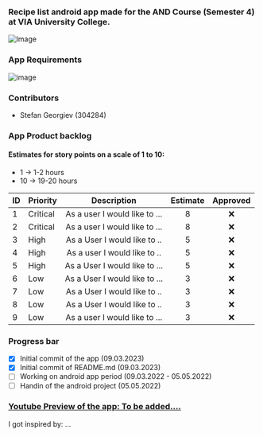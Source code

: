 ### Recipe list android app made for the AND Course (Semester 4) at VIA University College. 
![Image](https://upload.wikimedia.org/wikipedia/commons/5/5d/VIA_UC_logo.png)

### App Requirements
![image](https://user-images.githubusercontent.com/82092907/224055115-42dbe32d-a131-446e-bc0a-dd216099dfb6.png)

### Contributors
- Stefan Georgiev (304284)

### App Product backlog
#### Estimates for story points on a scale of 1 to 10:
- 1 -> 1-2 hours
- 10 -> 19-20 hours

| ID | Priority | Description   | Estimate  | Approved | 
| -- | -------  |:-------------:| :--------:| :------: | 
| 1  | Critical | As a user I would like to ... |   8     | ❌ | 
| 2  | Critical | As a user I would like to ... |   8     | ❌ | 
| 3  | High | As a User I would like to ..|    5     | ❌      |
| 4  | High | As a user I would like to ..|    5     | ❌     |
| 5  | High | As a User I would like to ...|    5     | ❌      |
| 6  | Low | As a User I would like to ...|    3     | ❌      |
| 7  | Low | As a User I would like to ..|    3     | ❌      |
| 8  | Low | As a User I would like to ..|    3     | ❌      |
| 9  | Low | As a user I would like to ...|    3     | ❌      |

### Progress bar
- [x] Initial commit of the app (09.03.2023)
- [x] Initial commit of README.md (09.03.2023) 
- [ ] Working on android app period (09.03.2022 - 05.05.2022)
- [ ] Handin of the android project (05.05.2022)

### [Youtube Preview of the app: To be added....]()

I got inspired by: ...
